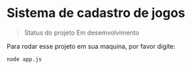 # Sistema de cadastro de jogos

>Status do projeto Em desemvolvimento

Para rodar esse projeto em sua maquina, por favor digite:

```
node app.js
```
